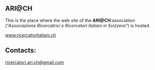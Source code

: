 ## ARI@CH

This is the place where the web site of the **ARI@CH** association (*"Associazione Ricercatrici e Ricercatori Italiani in Svizzera"*) is hosted.

www.ricercatoritaliani.ch

## Contacts:

ricercatori.ari.ch@gmail.com 


